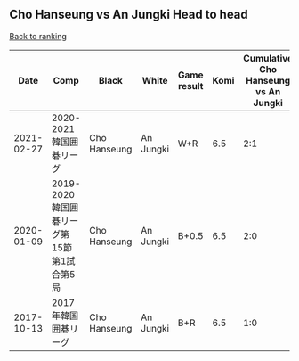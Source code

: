 ## Cho Hanseung vs An Jungki Head to head

[Back to ranking](../../index.md)




| **Date** | **Comp** | **Black** | **White** | **Game result** | **Komi** | **Cumulative Cho Hanseung vs An Jungki** | **Cho Hanseung streak** | **An Jungki streak** | 
| --- | --- | --- | --- | --- | --- | --- | --- | --- |
| 2021-02-27 | 2020-2021韓国囲碁リーグ | Cho Hanseung | An Jungki | W+R | 6.5 | 2:1 | 0 | 1 | 
| 2020-01-09 | 2019-2020韓国囲碁リーグ第15節第1試合第5局 | Cho Hanseung | An Jungki | B+0.5 | 6.5 | 2:0 | 2 | 0 | 
| 2017-10-13 | 2017年韓国囲碁リーグ | Cho Hanseung | An Jungki | B+R | 6.5 | 1:0 | 1 | 0 |




